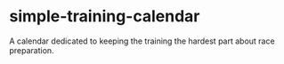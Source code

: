 # simple-training-calendar
A calendar dedicated to keeping the training the hardest part about race preparation.
